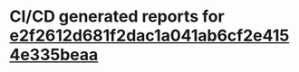 # CI/CD generated reports for [e2f2612d681f2dac1a041ab6cf2e4154e335beaa](https://github.com/hydephp/develop/commit/e2f2612d681f2dac1a041ab6cf2e4154e335beaa)
